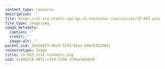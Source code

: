 ```yaml
---
content_type: resource
description: ''
file: https://ol-ocw-studio-app-qa.s3.amazonaws.com/courses/15-665-power-and-negotiation-spring-2014/1ce0b7c84971c7e971b6373ea7e5ab45_15-665_stat-students.png
file_type: image/png
image_metadata:
  caption: ''
  credit: ''
  image-alt: ''
parent_uid: 2b5eb0f3-9634-5294-0dae-bbb7635330d1
resourcetype: Image
title: 15-665_stat-students.png
uid: 1ce0b7c8-4971-c7e9-71b6-373ea7e5ab45
---
```


